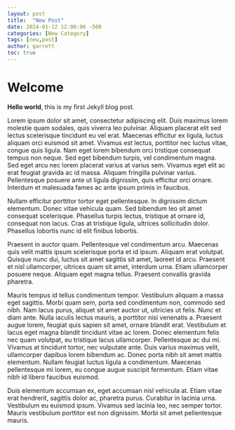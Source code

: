 ```yaml
---
layout: post
title:  "New Post"
date: 2024-01-12 12:00:00 -500
categories: [New Category]
tags: [new,post]
author: garrett
toc: true
---
```


# Welcome

**Hello world**, this is my first Jekyll blog post.

Lorem ipsum dolor sit amet, consectetur adipiscing elit. Duis maximus lorem molestie quam sodales, quis viverra leo pulvinar. Aliquam placerat elit sed lectus scelerisque tincidunt eu vel erat. Maecenas efficitur ex ligula, luctus aliquam orci euismod sit amet. Vivamus est lectus, porttitor nec luctus vitae, congue quis ligula. Nam eget lorem bibendum orci tristique consequat tempus non neque. Sed eget bibendum turpis, vel condimentum magna. Sed eget arcu nec lorem placerat varius at varius sem. Vivamus eget elit ac erat feugiat gravida ac id massa. Aliquam fringilla pulvinar varius. Pellentesque posuere ante ut ligula dignissim, quis efficitur orci ornare. Interdum et malesuada fames ac ante ipsum primis in faucibus.

Nullam efficitur porttitor tortor eget pellentesque. In dignissim dictum elementum. Donec vitae vehicula quam. Sed bibendum leo sit amet consequat scelerisque. Phasellus turpis lectus, tristique at ornare id, consequat non lacus. Cras at tristique ligula, ultrices sollicitudin dolor. Phasellus lobortis nunc id elit finibus lobortis.

Praesent in auctor quam. Pellentesque vel condimentum arcu. Maecenas quis velit mattis ipsum scelerisque porta et id ipsum. Aliquam erat volutpat. Quisque nunc dui, luctus sit amet sagittis sit amet, laoreet id arcu. Praesent et nisl ullamcorper, ultrices quam sit amet, interdum urna. Etiam ullamcorper posuere neque. Aliquam eget magna tellus. Praesent convallis gravida pharetra.

Mauris tempus id tellus condimentum tempor. Vestibulum aliquam a massa eget sagittis. Morbi quam sem, porta sed condimentum non, commodo sed nibh. Nam lacus purus, aliquet sit amet auctor ut, ultricies ut felis. Nunc et diam ante. Nulla iaculis lectus mauris, a porttitor nisi venenatis a. Praesent augue lorem, feugiat quis sapien sit amet, ornare blandit erat. Vestibulum et lacus eget magna blandit tincidunt vitae ac lorem. Donec elementum felis nec quam volutpat, eu tristique lacus ullamcorper. Pellentesque ac dui mi. Vivamus at tincidunt tortor, nec vulputate ante. Duis varius maximus velit, ullamcorper dapibus lorem bibendum ac. Donec porta nibh sit amet mattis elementum. Nullam feugiat luctus ligula a condimentum. Maecenas pellentesque mi lorem, eu congue augue suscipit fermentum. Etiam vitae nibh id libero faucibus euismod.

Duis elementum accumsan ex, eget accumsan nisl vehicula at. Etiam vitae erat hendrerit, sagittis dolor ac, pharetra purus. Curabitur in lacinia urna. Vestibulum eu euismod ipsum. Vivamus sed lacinia leo, nec semper tortor. Mauris vestibulum porttitor est non dignissim. Morbi sit amet pellentesque mauris.